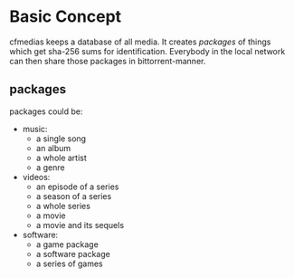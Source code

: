 Basic Concept
=============

cfmedias keeps a database of all media.
It creates *packages* of things which get sha-256 sums for identification.
Everybody in the local network can then share those packages in bittorrent-manner.

packages
--------
packages could be:
-   music:
    -   a single song
    -   an album
    -   a whole artist
    -   a genre
-   videos:
    -   an episode of a series
    -   a season of a series
    -   a whole series
    -   a movie
    -   a movie and its sequels
-   software:
    -   a game package
    -   a software package
    -   a series of games

